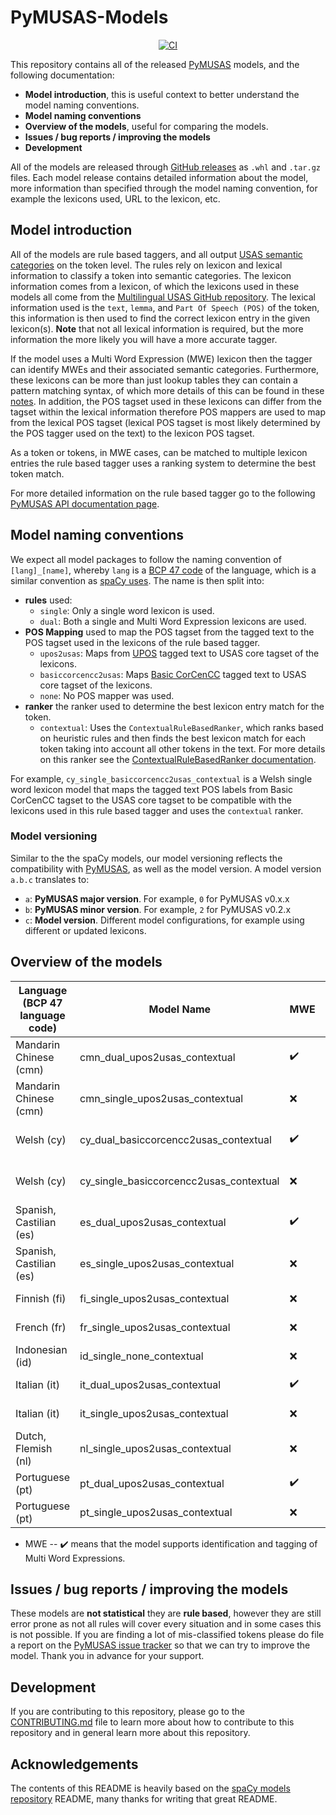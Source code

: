 # PyMUSAS-Models

<p align="center">
    <a href="https://github.com/UCREL/pymusas-models/actions/workflows/ci.yml">
            <img alt="CI" src="https://github.com/UCREL/pymusas-models/actions/workflows/ci.yml/badge.svg?branch=main&event=push"/>
    </a>
</p>

This repository contains all of the released [PyMUSAS](https://ucrel.github.io/pymusas/) models, and the following documentation:

* **Model introduction**, this is useful context to better understand the model naming conventions.
* **Model naming conventions**
* **Overview of the models**, useful for comparing the models.
* **Issues / bug reports / improving the models**
* **Development**

All of the models are released through [GitHub releases](https://github.com/UCREL/pymusas-models/releases) as `.whl` and `.tar.gz` files. Each model release contains detailed information about the model, more information than specified through the model naming convention, for example the lexicons used, URL to the lexicon, etc.

## Model introduction

All of the models are rule based taggers, and all output [USAS semantic categories](https://ucrel.lancs.ac.uk/usas/) on the token level. The rules rely on lexicon and lexical information to classify a token into semantic categories. The lexicon information comes from a lexicon, of which the lexicons used in these models all come from the [Multilingual USAS GitHub repository](https://github.com/UCREL/Multilingual-USAS). The lexical information used is the `text`, `lemma`, and `Part Of Speech (POS)` of the token, this information is then used to find the correct lexicon entry in the given lexicon(s). **Note** that not all lexical information is required, but the more information the more likely you will have a more accurate tagger.

If the model uses a Multi Word Expression (MWE) lexicon then the tagger can identify MWEs and their associated semantic categories. Furthermore, these lexicons can be more than just lookup tables they can contain a pattern matching syntax, of which more details of this can be found in these [notes](https://ucrel.github.io/pymusas/usage/notes/mwe_syntax). In addition, the POS tagset used in these lexicons can differ from the tagset within the lexical information therefore POS mappers are used to map from the lexical POS tagset (lexical POS tagset is most likely determined by the POS tagger used on the text) to the lexicon POS tagset.

As a token or tokens, in MWE cases, can be matched to multiple lexicon entries the rule based tagger uses a ranking system to determine the best token match.

For more detailed information on the rule based tagger go to the following [PyMUSAS API documentation page](https://ucrel.github.io/pymusas/api/spacy_api/taggers/rule_based).

## Model naming conventions
 
We expect all model packages to follow the naming convention of `[lang]_[name]`, whereby `lang` is a [BCP 47 code](https://www.w3.org/International/articles/language-tags/) of the language, which is a similar convention as [spaCy uses](https://github.com/explosion/spacy-models#model-naming-conventions). The name is then split into:

* **rules** used:
    * `single`: Only a single word lexicon is used.
    * `dual`: Both a single and Multi Word Expression lexicons are used.
* **POS Mapping** used to map the POS tagset from the tagged text to the POS tagset used in the lexicons of the rule based tagger.
    * `upos2usas`: Maps from [UPOS](https://universaldependencies.org/u/pos/) tagged text to USAS core tagset of the lexicons.
    * `basiccorcencc2usas`: Maps [Basic CorCenCC](https://ucrel.github.io/pymusas/api/pos_mapper) tagged text to USAS core tagset of the lexicons.
    * `none`: No POS mapper was used.
* **ranker** the ranker used to determine the best lexicon entry match for the token.
    * `contextual`: Uses the `ContextualRuleBasedRanker`, which ranks based on heuristic rules and then finds the best lexicon match for each token taking into account all other tokens in the text. For more details on this ranker see the [ContextualRuleBasedRanker documentation](https://ucrel.github.io/pymusas/api/rankers/lexicon_entry#contextualrulebasedranker).

For example, `cy_single_basiccorcencc2usas_contextual` is a Welsh single word lexicon model that maps the tagged text POS labels from Basic CorCenCC tagset to the USAS core tagset to be compatible with the lexicons used in this rule based tagger and uses the `contextual` ranker.

### Model versioning

Similar to the the spaCy models, our model versioning reflects the compatibility with [PyMUSAS](https://github.com/ucrel/pymusas), as well as the model version. A model version `a.b.c` translates to:

* `a`: **PyMUSAS major version**. For example, `0` for PyMUSAS v0.x.x
* `b`: **PyMUSAS minor version**. For example, `2` for PyMUSAS v0.2.x
* `c`: **Model version**. Different model configurations, for example using different or updated lexicons.

## Overview of the models

| Language (BCP 47 language code) | Model Name | MWE | POS Mapper | Ranker | File Size |
| --- | --- | --- | --- | --- | --- |
| Mandarin Chinese (cmn) | cmn_dual_upos2usas_contextual | :heavy_check_mark: | UPOS 2 USAS | Contextual | 1.28MB |
| Mandarin Chinese (cmn) | cmn_single_upos2usas_contextual | :x: | UPOS 2 USAS | Contextual | 1.00MB |
| Welsh (cy) | cy_dual_basiccorcencc2usas_contextual | :heavy_check_mark: | Basic CorCenCC 2 USAS | Contextual | 1.09MB |
| Welsh (cy) | cy_single_basiccorcencc2usas_contextual | :x: | Basic CorCenCC 2 USAS | Contextual | 1.09MB |
| Spanish, Castilian (es) | es_dual_upos2usas_contextual | :heavy_check_mark: | UPOS 2 USAS | Contextual | 0.20MB |
| Spanish, Castilian (es) | es_single_upos2usas_contextual | :x: | UPOS 2 USAS | Contextual | 0.16MB |
| Finnish (fi) | fi_single_upos2usas_contextual | :x: | UPOS 2 USAS | Contextual | 0.63MB |
| French (fr) | fr_single_upos2usas_contextual | :x: | UPOS 2 USAS | Contextual | 0.08MB |
| Indonesian (id) | id_single_none_contextual | :x: | None | Contextual | 0.24MB |
| Italian (it) | it_dual_upos2usas_contextual | :heavy_check_mark: | UPOS 2 USAS | Contextual | 0.50MB |
| Italian (it) | it_single_upos2usas_contextual | :x: | UPOS 2 USAS | Contextual | 0.42MB |
| Dutch, Flemish (nl) | nl_single_upos2usas_contextual | :x: | UPOS 2 USAS | Contextual | 0.15MB |
| Portuguese (pt) | pt_dual_upos2usas_contextual | :heavy_check_mark: | UPOS 2 USAS | Contextual | 0.27MB |
| Portuguese (pt) | pt_single_upos2usas_contextual | :x: | UPOS 2 USAS | Contextual | 0.25MB |

* MWE -- :heavy_check_mark: means that the model supports identification and tagging of Multi Word Expressions.

## Issues / bug reports / improving the models

These models are **not statistical** they are **rule based**, however they are still error prone as not all rules will cover every situation and in some cases this is not possible. If you are finding a lot of mis-classified tokens please do file a report on the [PyMUSAS issue tracker](https://github.com/UCREL/pymusas/issues) so that we can try to improve the model. Thank you in advance for your support.

## Development

If you are contributing to this repository, please go to the [CONTRIBUTING.md](./CONTRIBUTING.md) file to learn more about how to contribute to this repository and in general learn more about this repository.

## Acknowledgements

The contents of this README is heavily based on the [spaCy models repository](https://github.com/explosion/spacy-models) README, many thanks for writing that great README.